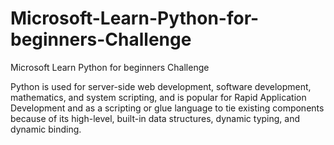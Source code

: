 # Microsoft-Learn-Python-for-beginners-Challenge
Microsoft Learn Python for beginners Challenge

Python is used for server-side web development, software development, mathematics, and system scripting, and is popular for Rapid Application Development and as a scripting or glue language to tie existing components because of its high-level, built-in data structures, dynamic typing, and dynamic binding.

